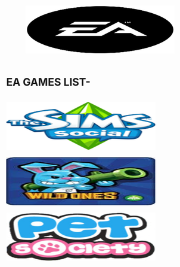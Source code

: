 <p align="center">
  <br>
  <img width="400" src="./logo.png" alt="EA GAMES" width="128" height="128">
  <br>
  <br>
</p>

# EA GAMES LIST-

<br>
<img width="400" src="./Sims.png" alt="The Sims Social" width="128" height="128">
</br>
  
<br>
<img width="400" src="./Wildones.jpg" alt="Wild ones" width="128" height="128">
</br>
  
<br>
<img width="400" src="./PetSociety.png" alt="Pet Society" width="128" height="128">
</br>
